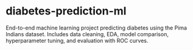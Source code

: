 # diabetes-prediction-ml
End-to-end machine learning project predicting diabetes using the Pima Indians dataset. Includes data cleaning, EDA, model comparison, hyperparameter tuning, and evaluation with ROC curves.
